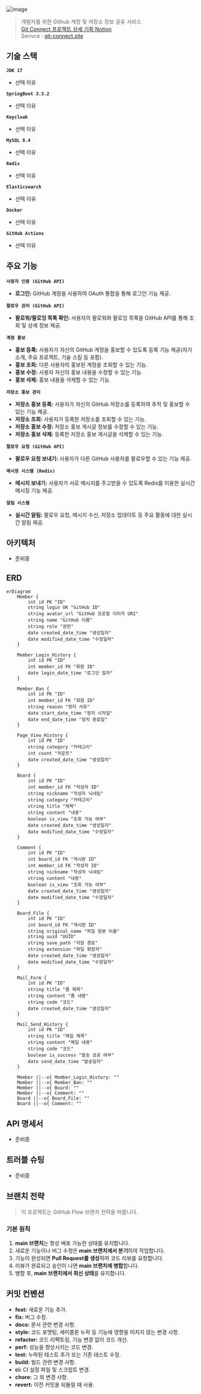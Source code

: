 ![image](https://github.com/user-attachments/assets/484c488e-2dbf-4ae6-9595-c476ff5a8cea)
> 개발자를 위한 Github 계정 및 저장소 정보 공유 서비스
> <br>  [Git Connect 프로젝트 상세 기획 Notion](https://jjangsky.notion.site/)
> <br> Serivce : [git-connect.site](https://www.git-connect.site)

## 기술 스택

**`JDK 17`**

- 선택 이유

**`SpringBoot 3.3.2`**

- 선택 이유

**`Keycloak`**

- 선택 이유

**`MySQL 8.4`**

- 선택 이유

**`Redis`**

- 선택 이유

**`Elasticsearch`**

- 선택 이유

**`Docker`**

- 선택 이유

**`GitHub Actions`**

- 선택 이유

## 주요 기능

**`사용자 인증 (GitHub API)`**

- **로그인:** GitHub 계정을 사용하여 OAuth 통합을 통해 로그인 기능 제공.

**`팔로우 관리 (GitHub API)`**

- **팔로워/팔로잉 목록 확인:** 사용자의 팔로워와 팔로잉 목록을 GitHub API를 통해 조회 및 상세 정보 제공.

**`계정 홍보`**

- **홍보 등록:** 사용자가 자신의 GitHub 계정을 홍보할 수 있도록 등록 기능 제공(자기소개, 주요 프로젝트, 기술 스킬 등 포함).
- **홍보 조회:** 다른 사용자의 홍보된 계정을 조회할 수 있는 기능.
- **홍보 수정:** 사용자 자신의 홍보 내용을 수정할 수 있는 기능.
- **홍보 삭제:** 홍보 내용을 삭제할 수 있는 기능.

**`저장소 홍보 관리`**

- **저장소 홍보 등록:** 사용자가 자신의 GitHub 저장소를 등록하여 추적 및 홍보할 수 있는 기능 제공.
- **저장소 조회:** 사용자가 등록한 저장소를 조회할 수 있는 기능.
- **저장소 홍보 수정:** 저장소 홍보 게시글 정보를 수정할 수 있는 기능.
- **저장소 홍보 삭제:** 등록한 저장소 홍보 게시글을 삭제할 수 있는 기능.

**`팔로우 요청 (GitHub API)`**

- **팔로우 요청 보내기:** 사용자가 다른 GitHub 사용자를 팔로우할 수 있는 기능 제공.

**`메시징 시스템 (Redis)`**

- **메시지 보내기:** 사용자가 서로 메시지를 주고받을 수 있도록 Redis를 이용한 실시간 메시징 기능 제공.

**`알림 시스템`**

- **실시간 알림:** 팔로우 요청, 메시지 수신, 저장소 업데이트 등 주요 활동에 대한 실시간 알림 제공.

## 아키텍처

- 준비중

## ERD

```mermaid
erDiagram
    Member {
        int id PK "ID"
        string login UK "GitHub ID"
        string avatar_url "GitHub 프로필 이미지 URI"
        string name "GitHub 이름"
        string role "권한"
        date created_date_time "생성일자"
        date modified_date_time "수정일자"
    }

    Member_Login_History {
        int id PK "ID"
        int member_id FK "회원 ID"
        date login_date_time "로그인 일자"
    }

    Member_Ban {
        int id PK "ID"
        int member_id FK "회원 ID"
        string reason "정지 사유"
        date start_date_time "정지 시작일"
        date end_date_time "정지 종료일"
    }

    Page_View_History {
        int id PK "ID"
        string category "카테고리"
        int count "카운트"
        date created_date_time "생성일자"
    }

    Board {
        int id PK "ID"
        int member_id FK "작성자 ID"
        string nickname "작성자 닉네임"
        string category "카테고리"
        string title "제목"
        string content "내용"
        boolean is_view "조회 가능 여부"
        date created_date_time "생성일자"
        date modified_date_time "수정일자"
    }

    Comment {
        int id PK "ID"
        int board_id FK "게시판 ID"
        int member_id FK "작성자 ID"
        string nickname "작성자 닉네임"
        string content "내용"
        boolean is_view "조회 가능 여부"
        date created_date_time "생성일자"
        date modified_date_time "수정일자"
    }

    Board_File {
        int id PK "ID"
        int board_id FK "게시판 ID"
        string original_name "파일 원본 이름"
        string uuid "UUID"
        string save_path "저장 경로"
        string extension "파일 확장자"
        date created_date_time "생성일자"
        date modified_date_time "수정일자"
    }

    Mail_Form {
        int id PK "ID"
        string title "폼 제목"
        string content "폼 내용"
        string code "코드"
        date created_date_time "생성일자"
    }

    Mail_Send_History {
        int id PK "ID"
        string title "메일 제목"
        string content "메일 내용"
        string code "코드"
        boolean is_success "발송 성공 여부"
        date send_date_time "발송일자"
    }

    Member ||--o{ Member_Login_History: ""
    Member ||--o{ Member_Ban: ""
    Member ||--o{ Board: ""
    Member ||--o{ Comment: ""
    Board ||--o{ Board_File: ""
    Board ||--o{ Comment: ""
```

## API 명세서

- 준비중

## 트러블 슈팅

- 준비중

## 브랜치 전략

> 이 프로젝트는 GitHub Flow 브랜치 전략을 따릅니다.

### 기본 원칙

1. **main 브랜치**는 항상 배포 가능한 상태를 유지합니다.
2. 새로운 기능이나 버그 수정은 **main 브랜치에서 분기**하여 작업합니다.
3. 기능이 완성되면 **Pull Request를 생성**하여 코드 리뷰를 요청합니다.
4. 리뷰가 완료되고 승인이 나면 **main 브랜치에 병합**합니다.
5. 병합 후, **main 브랜치에서 최신 상태**를 유지합니다.

## 커밋 컨벤션

- **feat:** 새로운 기능 추가.
- **fix:** 버그 수정.
- **docs:** 문서 관련 변경 사항.
- **style:** 코드 포맷팅, 세미콜론 누락 등 기능에 영향을 미치지 않는 변경 사항.
- **refactor:** 코드 리팩토링, 기능 변경 없이 코드 개선.
- **perf:** 성능을 향상시키는 코드 변경.
- **test:** 누락된 테스트 추가 또는 기존 테스트 수정.
- **build:** 빌드 관련 변경 사항.
- **ci:** CI 설정 파일 및 스크립트 변경.
- **chore:** 그 외 변경 사항.
- **revert:** 이전 커밋을 되돌릴 때 사용.
